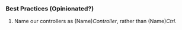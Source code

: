 ### Best Practices (Opinionated?)


1. Name our controllers as (Name)_Controller_, rather than (Name)_Ctrl_.